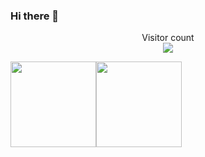 ### Hi there 👋

<p align="center">
  Visitor count<br>
  <img src="https://profile-counter.glitch.me/rom1c77/count.svg" />
</p>


<img align="" height="137px" src="https://github-readme-stats.vercel.app/api?username=dmoosocool&hide_title=true&hide_border=true&show_icons=true&include_all_commits=true&line_height=21&bg_color=0,EC6C6C,FFD479,FFFC79,73FA79&theme=graywhite" /><img align="" height="137px" src="https://github-readme-stats.vercel.app/api/top-langs/?username=dmoosocool&hide_title=true&hide_border=true&layout=compact&bg_color=0,73FA79,73FDFF,D783FF&theme=graywhite&locale=cn" />
